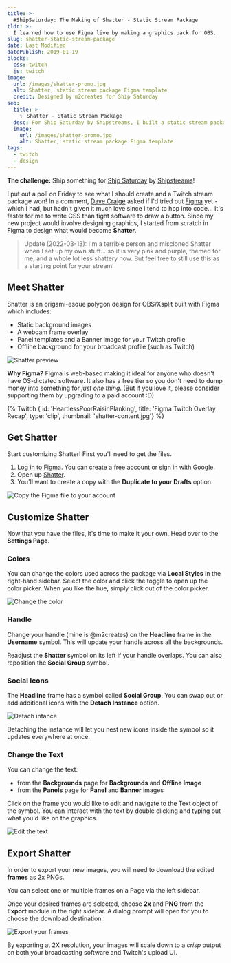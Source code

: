 ```yaml
---
title: >-
  #ShipSaturday: The Making of Shatter - Static Stream Package
tldr: >-
  I learned how to use Figma live by making a graphics pack for OBS.
slug: shatter-static-stream-package
date: Last Modified
datePublish: 2019-01-19
blocks:
  css: twitch
  js: twitch
image:
  url: /images/shatter-promo.jpg
  alt: Shatter, static stream package Figma template
  credit: Designed by m2creates for Ship Saturday
seo:
  title: >-
    ✨ Shatter - Static Stream Package
  desc: For Ship Saturday by Shipstreams, I built a static stream package for OBS in Figma.
  image:
    url: /images/shatter-promo.jpg
    alt: Shatter, static stream package Figma template
tags:
  - twitch
  - design
---
```


**The challenge:** Ship something for [Ship Saturday](https://shipstreams.com/events/ship-saturday) by [Shipstreams](https://shipstreams.com/)!

I put out a poll on Friday to see what I should create and a Twitch stream package won! In a comment, [Dave Craige](https://twitter.com/davecraige) asked if I'd tried out [Figma](https://www.figma.com/) yet - which I had, but hadn't given it much love since I tend to hop into code... It's faster for me to write CSS than fight software to draw a button. Since my new project would involve designing graphics, I started from scratch in Figma to design what would become **Shatter**.

> Update (2022-03-13): I'm a terrible person and miscloned Shatter when I set up my own stuff... so it is very pink and purple, themed for me, and a whole lot less shattery now. But feel free to still use this as a starting point for your stream!

## Meet Shatter

Shatter is an origami-esque polygon design for OBS/Xsplit built with Figma which includes:

- Static background images
- A webcam frame overlay
- Panel templates and a Banner image for your Twitch profile
- Offline background for your broadcast profile (such as Twitch)

![Shatter preview](/images/shatter-content.jpg "Shatter preview")

**Why Figma?** Figma is web-based making it ideal for anyone who doesn't have OS-dictated software. It also has a free tier so you don't need to dump money into something for *just one thing*. (But if you love it, please consider supporting them by upgrading to a paid account :D)

{% Twitch { id: 'HeartlessPoorRaisinPlanking', title: 'Figma Twitch Overlay Recap', type: 'clip', thumbnail: 'shatter-content.jpg'} %}

## Get Shatter

Start customizing Shatter! First you'll need to get the files.

1. [Log in to Figma](https://www.figma.com/). You can create a free account or sign in with Google.
2. Open up [Shatter](https://www.figma.com/file/XYJX8SQuTukUesDWlNGgqrKa/Shatter-Stream-Package?node-id=7%3A742).
3. You'll want to create a copy with the **Duplicate to your Drafts** option.

![Copy the Figma file to your account](/images/figma-duplicate.png "Duplicate file")

## Customize Shatter

Now that you have the files, it's time to make it your own. Head over to the **Settings Page**.

### Colors

You can change the colors used across the package via **Local Styles** in the right-hand sidebar. Select the color and click the toggle to open up the color picker. When you like the hue, simply click out of the color picker.

![Change the color](/images/figma-color-swap.gif "Change the color")

### Handle

Change your handle (mine is @m2creates) on the **Headline** frame in the **Username** symbol. This will update your handle across all the backgrounds.

Readjust the **Shatter** symbol on its left if your handle overlaps. You can also reposition the **Social Group** symbol.

### Social Icons

The **Headline** frame has a symbol called **Social Group**. You can swap out or add additional icons with the **Detach Instance** option.

![Detach intance](/images/figma-detach-instance.png "Detach instance")

Detaching the instance will let you nest new icons inside the symbol so it updates everywhere at once.

### Change the Text

You can change the text:

- from the **Backgrounds** page for **Backgrounds** and **Offline Image**
- from the **Panels** page for **Panel** and **Banner** images

Click on the frame you would like to edit and navigate to the Text object of the symbol. You can interact with the text by double clicking and typing out what you'd like on the graphics.

![Edit the text](/images/figma-text-edit.gif "Edit the text")

## Export Shatter

In order to export your new images, you will need to download the edited **frames** as 2x PNGs.

You can select one or multiple frames on a Page via the left sidebar.

Once your desired frames are selected, choose **2x** and **PNG** from the **Export** module in the right sidebar. A dialog prompt will open for you to choose the download destination.

![Export your frames](/images/figma-2x-export.png "Export frames at 2x for PNG")

By exporting at 2X resolution, your images will scale down to a *crisp* output on both your broadcasting software and Twitch's upload UI.
